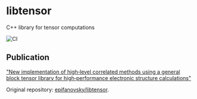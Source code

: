 # libtensor
C++ library for tensor computations

![CI](https://github.com/adc-connect/libtensor/workflows/CI/badge.svg)


## Publication
["New implementation of high‐level correlated methods using a general block tensor library for high‐performance electronic structure calculations"](https://doi.org/10.1002/jcc.23377)

Original repository: [epifanovsky/libtensor](https://github.com/epifanovsky/libtensor).
